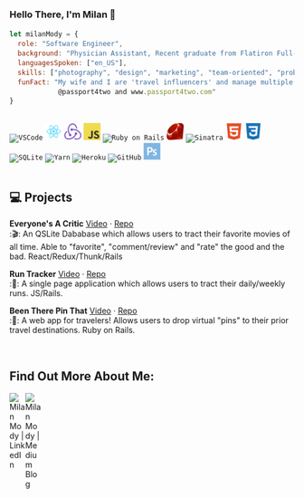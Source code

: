 ### Hello There, I'm Milan 👋
  
```javascript
let milanMody = {
  role: "Software Engineer",
  background: "Physician Assistant, Recent graduate from Flatiron Full-Stack Software Engineering School",
  languagesSpoken: ["en_US"],
  skills: ["photography", "design", "marketing", "team-oriented", "problem-solving", "leadership"],
  funFact: "My wife and I are 'travel influencers' and manage multiple social media platforms
            @passport4two and www.passport4two.com"
}
```

<br />
<code><img height="30" src="https://upload.wikimedia.org/wikipedia/commons/thumb/9/9a/Visual_Studio_Code_1.35_icon.svg/512px-Visual_Studio_Code_1.35_icon.svg.png" alt="VSCode"></code>
<code><img height="30" src="https://raw.githubusercontent.com/github/explore/80688e429a7d4ef2fca1e82350fe8e3517d3494d/topics/react/react.png" alt="React"></code>
<code><img height="30" src="https://raw.githubusercontent.com/devicons/devicon/0e565980d0a51fe7736bb090fb394659febfbe58/icons/redux/redux-original.svg" alt="Redux"></code>
<code><img height="30" src="https://raw.githubusercontent.com/github/explore/80688e429a7d4ef2fca1e82350fe8e3517d3494d/topics/javascript/javascript.png" alt="JavaScript"></code>
<code><img height="30" src="https://image.pngaaa.com/154/4122154-middle.png" alt="Ruby on Rails"></code>
<code><img height="30" src="https://raw.githubusercontent.com/github/explore/80688e429a7d4ef2fca1e82350fe8e3517d3494d/topics/ruby/ruby.png" alt="Ruby"></code>
<code><img height="30" src="https://www.pngfind.com/pngs/m/379-3795799_sinatra-logo-png-svg-freebie-supply-ruby-sinatra.png" alt="Sinatra"></code>
<code><img height="30" src="https://raw.githubusercontent.com/devicons/devicon/0e565980d0a51fe7736bb090fb394659febfbe58/icons/html5/html5-plain.svg" alt="HTML5"></code>
<code><img height="30" src="https://raw.githubusercontent.com/devicons/devicon/0e565980d0a51fe7736bb090fb394659febfbe58/icons/css3/css3-plain.svg" alt="CSS3"></code>
<code><img height="30" src="https://upload.wikimedia.org/wikipedia/commons/thumb/9/97/Sqlite-square-icon.svg/1200px-Sqlite-square-icon.svg.png" alt="SQLite"></code>
<code><img height="30" src="https://cdn.iconscout.com/icon/free/png-256/yarn-2752015-2284832.png" alt="Yarn"></code>
<code><img height="30" src="https://cdn-icons-png.flaticon.com/512/873/873120.png" alt="Heroku"></code>
<code><img height="30" src="https://upload.wikimedia.org/wikipedia/commons/thumb/9/91/Octicons-mark-github.svg/2048px-Octicons-mark-github.svg.png" alt="GitHub"></code>
<code><img height="30" src="https://raw.githubusercontent.com/devicons/devicon/0e565980d0a51fe7736bb090fb394659febfbe58/icons/photoshop/photoshop-plain.svg" alt="Adobe Photoshop"></code> 


<br />
<br/>
  
 ## :computer: Projects
  <strong>Everyone's A Critic</strong> [Video](https://youtu.be/GtdXcHHpitU) · [Repo](https://github.com/milanmody20/react-movie-app-frontend)
  <br />
  :🎬: An QSLite Dababase which allows users to tract their favorite movies of all time. Able to "favorite", "comment/review" and "rate" the good and the bad. React/Redux/Thunk/Rails
  
  <strong>Run Tracker</strong> [Video](https://youtu.be/SfIGim2iW5k) · [Repo](https://github.com/milanmody20/run_app_frontend.git)
  <br />
  :👟: A single page application which allows users to tract their daily/weekly runs. JS/Rails.
  
  <strong>Been There Pin That</strong> [Video](https://youtu.be/LcZQjl4w_FA) · [Repo](https://github.com/milanmody20/BeenThereDoneThat)
  <br />
  :📍: A web app for travelers! Allows users to drop virtual "pins" to their prior travel destinations. Ruby on Rails.

<br/>

## Find Out More About Me:

<a href="https://www.linkedin.com/in/milanmody">
  <img align="left" alt="Milan Mody | LinkedIn" width="28px" src="https://cdn-icons-png.flaticon.com/512/174/174857.png" />
</a>
<a href="https://medium.com/@milanmody20">
 <img align="left" alt="Milan Mody | Medium Blog" width="28px" src="https://cdn.iconscout.com/icon/free/png-256/medium-3855923-3201557.png" />
</a>
  